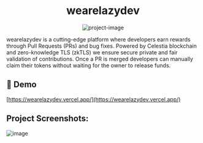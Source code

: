 <h1 align="center" id="title">wearelazydev</h1>

<p align="center"><img src="https://socialify.git.ci/Bimajadivaaa/wearelazydev/image?custom_description=Wearelazydev+rewards+for+Pull+Requests+%26+bug+fixes+using+zkTLS+for+secure%2C+private+validation.&amp;description=1&amp;language=1&amp;name=1&amp;owner=1&amp;pattern=Circuit+Board&amp;theme=Dark" alt="project-image"></p>

<p id="description">wearelazydev is a cutting-edge platform where developers earn rewards through Pull Requests (PRs) and bug fixes. Powered by Celestia blockchain and zero-knowledge TLS (zkTLS) we ensure secure private and fair validation of contributions. Once a PR is merged developers can manually claim their tokens without waiting for the owner to release funds.</p>

<h2>🚀 Demo</h2>

[https://wearelazydev.vercel.app/](https://wearelazydev.vercel.app/)

<h2>Project Screenshots:</h2>

![image](https://github.com/user-attachments/assets/828c3075-f58f-4e21-8b1f-3e441c157f8b)

